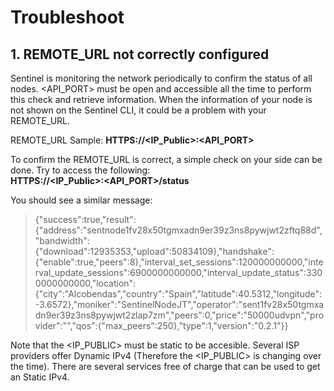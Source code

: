 # Troubleshoot

## 1. REMOTE_URL not correctly configured

Sentinel is monitoring the network periodically to confirm the status of all nodes.
<API_PORT> must be open and accessible all the time to perform this check and retrieve information.
When the information of your node is not shown on the Sentinel CLI, it could be a problem with your REMOTE_URL.

REMOTE_URL Sample: __HTTPS://<IP_Public>:<API_PORT>__

To confirm the REMOTE_URL is correct, a simple check on your side can be done.
Try to access the following: \
  __HTTPS://<IP_Public>:<API_PORT>/status__ 
  
You should see a similar message: 
> {"success":true,"result":{"address":"sentnode1fv28x50tgmxadn9er39z3ns8pywjwt2zftq88d","bandwidth":{"download":12935353,"upload":50834109},"handshake":{"enable":true,"peers":8},"interval_set_sessions":120000000000,"interval_update_sessions":6900000000000,"interval_update_status":3300000000000,"location":{"city":"Alcobendas","country":"Spain","latitude":40.5312,"longitude":-3.6572},"moniker":"SentinelNodeJT","operator":"sent1fv28x50tgmxadn9er39z3ns8pywjwt2zlap7zm","peers":0,"price":"50000udvpn","provider":"","qos":{"max_peers":250},"type":1,"version":"0.2.1"}}

Note that the <IP_PUBLIC> must be static to be accesible. Several ISP providers offer Dynamic IPv4 (Therefore the <IP_PUBLIC> is changing over the time).
There are several services free of charge that can be used to get an Static IPv4.


